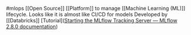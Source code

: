 #mlops
[[Open Source]] [[Platform]] to manage [[Machine Learning (ML)]] lifecycle. Looks like it is almost like CI/CD for models
Developed by [[Databricks]]
[Tutorial]([Starting the MLflow Tracking Server — MLflow 2.8.0 documentation](https://mlflow.org/docs/latest/getting-started/logging-first-model/step1-tracking-server.html))

